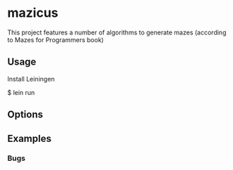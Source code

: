 # mazicus

This project features a number of algorithms to generate mazes (according to Mazes for Programmers book)

## Usage

Install Leiningen

$ lein run

## Options


## Examples


### Bugs
